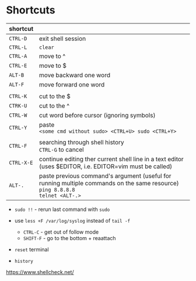 Shortcuts
=========

| shortcut   |     |
| ---------- | --- |
| `CTRL-D`   | exit shell session |
| `CTRL-L`   | `clear` |
| `CTRL-A`   | move to ^ |
| `CTRL-E`   | move to $ |
| `ALT-B`    | move backward one word |
| `ALT-F`    | move forward one word |
|            |   |
| `CTRL-K`   | cut to the $ |
| `CTRK-U`   | cut to the ^ |
| `CTRL-W`   | cut word before cursor (ignoring symbols) |
| `CTRL-Y`   | paste <br> `<some cmd without sudo> <CTRL+U> sudo <CTRL+Y>` |
|            |    |
| `CTRL-F`   | searching through shell history<br>`CTRL-G` to cancel |
| `CTRL-X-E` | continue editing ther current shell line in a text editor <br>(uses $EDITOR, i.e. EDITOR=vim must be called) |
| `ALT-.`    | paste previous command's argument (useful for running multiple commands on the same resource)<br>`ping 8.8.8.8`<br>`telnet <ALT-.>`


- `sudo !!` - rerun last command with `sudo`

- use `less +F /var/log/syslog` instead of `tail -f`
  - `CTRL-C` - get out of follow mode
  - `SHIFT-F` - go to the bottom + reaattach

- `reset` terminal
- `history`

https://www.shellcheck.net/
